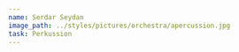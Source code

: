 ```yaml
---
name: Serdar Seydan
image_path: ../styles/pictures/orchestra/apercussion.jpg
task: Perkussion
---
```

